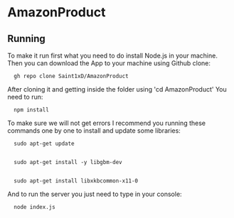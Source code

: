 # AmazonProduct

## Running

To make it run first what you need to do install Node.js in your machine.
Then you can download the App to your machine using Github clone:

      gh repo clone Saint1xD/AmazonProduct

After cloning it and getting inside the folder using 'cd AmazonProduct'
You need to run:
      
      npm install

To make sure we will not get errors I recommend you running these commands one by one to install and update some libraries:

      sudo apt-get update

      
      sudo apt-get install -y libgbm-dev

      
      sudo apt-get install libxkbcommon-x11-0


And to run the server you just need to type in your console:

      node index.js
